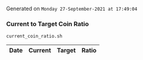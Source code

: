 Generated on `Monday 27-September-2021 at 17:49:04`

### Current to Target Coin Ratio
`current_coin_ratio.sh`

Date|Current|Target|Ratio
---|---|---|---
